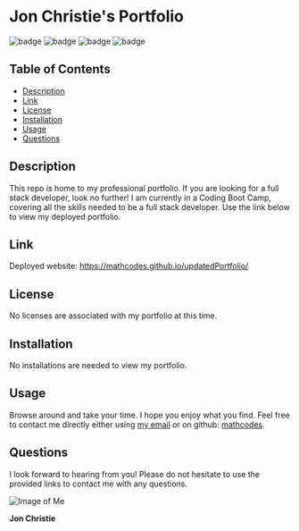 # Jon Christie's Portfolio
![badge](https://img.shields.io/badge/Skill-HTML-orange) ![badge](https://img.shields.io/badge/Skill-CSS-blue) ![badge](https://img.shields.io/badge/Skill-JS-yellow) ![badge](https://img.shields.io/badge/Skill-NodeJS-green/)

## Table of Contents
* [Description](#description)
* [Link](#link)
* [License](#license)
* [Installation](#Installation)
* [Usage](#usage)
* [Questions](#questions)

## Description

This repo is home to my professional portfolio. If you are looking for a full stack developer, look no further! I am currently in a Coding Boot Camp, covering all the skills needed to be a full stack developer. Use the link below to view my deployed portfolio.

## Link

Deployed website: https://mathcodes.github.io/updatedPortfolio/

## License
No licenses are associated with my portfolio at this time.

## Installation
No installations are needed to view my portfolio.

## Usage
Browse around and take your time. I hope you enjoy what you find. Feel free to contact me directly either using [my email](mailto:jonpchristie@gmail.com) or on github: [mathcodes](https://github.com/mathcodes).

## Questions
I look forward to hearing from you! Please do not hesitate to use the provided links to contact me with any questions. 

![Image of Me](https://avatars0.githubusercontent.com/u/17928947?v=4)

__Jon Christie__ 



